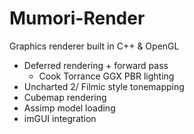 # Mumori-Render
Graphics renderer built in C++ & OpenGL
  - Deferred rendering + forward pass
    - Cook Torrance GGX PBR lighting
  - Uncharted 2/ Filmic style tonemapping
  - Cubemap rendering
  - Assimp model loading
  - imGUI integration
